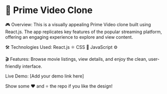 # 🎥 Prime Video Clone

🎮 Overview: This is a visually appealing Prime Video clone built using React.js. The app replicates key features of the popular streaming platform, offering an engaging experience to explore and view content.

🛠️ Technologies Used: React.js ⚛️ CSS 🎨 JavaScript ⚙️

🎬 Features: Browse movie listings, view details, and enjoy the clean, user-friendly interface.

Live Demo: [Add your demo link here]

Show some ❤️ and ⭐ the repo if you like the design!
